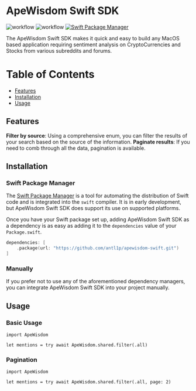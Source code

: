 # ApeWisdom Swift SDK

![workflow](https://github.com/antl1p/ApeWisdomSwift/actions/workflows/build.yml/badge.svg)
![workflow](https://github.com/antl1p/ApeWisdomSwift/actions/workflows/test.yml/badge.svg)
[![Swift Package Manager](https://img.shields.io/badge/Swift_Package_Manager-compatible-orange?style=flat-square)](https://img.shields.io/badge/Swift_Package_Manager-compatible-orange?style=flat-square)

The ApeWisdom Swift SDK makes it quick and easy to build any MacOS based application requiring
sentiment analysis on CryptoCurrencies and Stocks from various subreddits and forums.

Table of Contents
=================

- [Features](#features)
- [Installation](#installation)
- [Usage](#usage)

## Features
**Filter by source**: Using a comprehensive enum, you can filter the results of your search based on the source of the information.
**Paginate results**: If you need to comb through all the data, pagination is available.

## Installation

### Swift Package Manager

The [Swift Package Manager](https://swift.org/package-manager/) is a tool for automating the distribution of Swift code and is integrated into the `swift` compiler. It is in early development, but ApeWisdom Swift SDK does support its use on supported platforms.

Once you have your Swift package set up, adding ApeWisdom Swift SDK as a dependency is as easy as adding it to the `dependencies` value of your `Package.swift`.

```swift
dependencies: [
    .package(url: "https://github.com/antl1p/apewisdom-swift.git")
]
```

### Manually

If you prefer not to use any of the aforementioned dependency managers, you can integrate ApeWisdom Swift SDK into your project manually.

## Usage

### Basic Usage
```
import ApeWisdom

let mentions = try await ApeWisdom.shared.filter(.all)
```

### Pagination
```
import ApeWisdom

let mentions = try await ApeWisdom.shared.filter(.all, page: 2)
```
